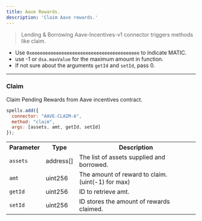 ```yaml
---
title: Aave Rewards.
description: 'Claim Aave rewards.'
---
```

> Lending & Borrowing
Aave-Incentives-v1 connector triggers methods like claim.

- Use `0xeeeeeeeeeeeeeeeeeeeeeeeeeeeeeeeeeeeeeeee` to indicate MATIC.
- use -1 or `dsa.maxValue` for the maximum amount in function.
- If not sure about the arguments `getId` and `setId`, pass 0.

---

### Claim

Claim Pending Rewards from Aave incentives contract.

```javascript
spells.add({
  connector: "AAVE-CLAIM-A",
  method: "claim",
  args: [assets, amt, getId, setId]
});
```

<table class="table">
  <tr>
    <th>Parameter</th>
    <th>Type</th>
    <th>Description</th>
  </tr>
   <tr>
     <td><code>assets</code></td>
     <td>address[]</td>
     <td>The list of assets supplied and borrowed.</td>
   <tr>
   <tr>
     <td><code>amt</code></td>
     <td>uint256</td>
     <td>The amount of reward to claim. (uint(-1) for max)</td>
   <tr>
   <tr>
     <td><code>getId</code></td>
     <td>uint256</td>
     <td>ID to retrieve amt.</td>
   <tr>
   <tr>
     <td><code>setId</code></td>
     <td>uint256</td>
     <td>ID stores the amount of rewards claimed.</td>
   <tr>
</table>